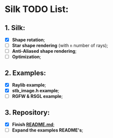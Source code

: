# Silk TODO List:
## 1. Silk:
- [X] **Shape rotation**;
- [ ] **Star shape rendering** (with `n` number of rays);
- [ ] **Anti-Aliased shape rendering**;
- [ ] **Optimization**;

## 2. Examples:
- [X] **Raylib example**;
- [X] **stb_image.h example**;
- [ ] **RGFW & RSGL example**;

## 3. Repository:
- [X] **Finish [README.md](./README.md)**;
- [ ] **Expand the examples README's**;